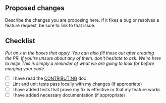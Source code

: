 ## Proposed changes

Describe the changes you are proposing here. If it fixes a bug or resolves a feature request, be sure to link to that issue.

## Checklist

_Put an `x` in the boxes that apply. You can also fill these out after creating the PR. If you're unsure about any of them, don't hesitate to ask. We're here to help! This is simply a reminder of what we are going to look for before merging your code._

- [ ] I have read the [CONTRIBUTING](https://github.com/mauricioabreu/go-hangman/blob/master/CONTRIBUTING.md) doc
- [ ] Lint and unit tests pass locally with my changes (if appropriate)
- [ ] I have added tests that prove my fix is effective or that my feature works
- [ ] I have added necessary documentation (if appropriate)
